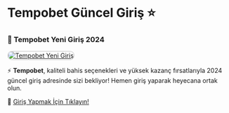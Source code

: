 # Tempobet Güncel Giriş ⭐

### 🏅 Tempobet Yeni Giriş 2024  

<a href="https://cutt.ly/ZeW6mQx8" title="Tempobet Yeni Giriş" rel="nofollow">  
<img src="https://i.hizliresim.com/1d7hvuc.png" alt="Tempobet Yeni Giriş" style="max-width: 100%; border: 2px solid #ddd; border-radius: 10px;">  
</a>  

⚡ **Tempobet**, kaliteli bahis seçenekleri ve yüksek kazanç fırsatlarıyla 2024 güncel giriş adresinde sizi bekliyor! Hemen giriş yaparak heyecana ortak olun.  

🔗 [Giriş Yapmak İçin Tıklayın!](https://cutt.ly/ZeW6mQx8)  
